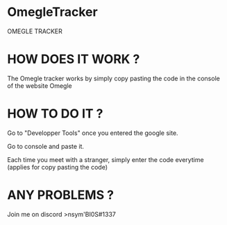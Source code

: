 # OmegleTracker

OMEGLE TRACKER

# HOW DOES IT WORK ?

The Omegle tracker works by simply copy pasting the code in the console of the website Omegle

# HOW TO DO IT ? 

Go to "Developper Tools" once you entered the google site.

Go to console and paste it.

Each time you meet with a stranger, simply enter the code everytime (applies for copy pasting the code)

# ANY PROBLEMS ?

Join me on discord >nsym'BI0S#1337
